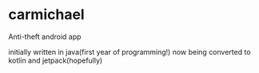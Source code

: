 # carmichael
Anti-theft android app

initially written in java(first year of programming!) now being converted to kotlin and jetpack(hopefully)
